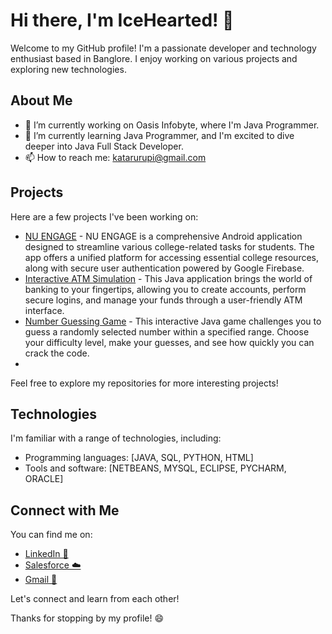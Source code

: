 # Hi there, I'm IceHearted! 👋

Welcome to my GitHub profile! I'm a passionate developer and technology enthusiast based in Banglore. I enjoy working on various projects and exploring new technologies.

## About Me

- 🔭 I’m currently working on Oasis Infobyte, where I'm Java Programmer.
- 🌱 I’m currently learning Java Programmer, and I'm excited to dive deeper into Java Full Stack Developer.
- 📫 How to reach me: katarurupi@gmail.com

## Projects

Here are a few projects I've been working on:

- [NU ENGAGE](https://github.com/IceHearted/NU-ENGAGE-A-Student-App) - NU ENGAGE is a comprehensive Android application designed to streamline various college-related tasks for students. The app offers a unified platform for accessing essential college resources, along with secure user authentication powered by Google Firebase.
- [Interactive ATM Simulation](https://github.com/IceHearted/OIBSIP_ATM-INTERFACE) - This Java application brings the world of banking to your fingertips, allowing you to create accounts, perform secure logins, and manage your funds through a user-friendly ATM interface.
- [Number Guessing Game](https://github.com/IceHearted/OIBSIP_NUMBER-GUESSING-GAME) - This interactive Java game challenges you to guess a randomly selected number within a specified range. Choose your difficulty level, make your guesses, and see how quickly you can crack the code.
- 
Feel free to explore my repositories for more interesting projects!

## Technologies

I'm familiar with a range of technologies, including:

- Programming languages: [JAVA, SQL, PYTHON, HTML]
- Tools and software: [NETBEANS, MYSQL, ECLIPSE, PYCHARM, ORACLE]

## Connect with Me

You can find me on:

- [LinkedIn 🔗](https://www.linkedin.com/in/ItsRupeshReddy/)
- [Salesforce ☁️](https://www.salesforce.com/trailblazer/itsrupeshreddy)
- [Gmail 📧](mailto:katarurupi@gmail.com)

Let's connect and learn from each other!

<!--
Optional: Add any other sections you'd like, such as your achievements, hobbies, or a favorite quote.
-->

Thanks for stopping by my profile! 😄
